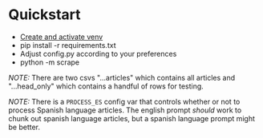 # Quickstart

- [Create and activate venv](https://www.w3schools.com/python/python_virtualenv.asp)
- pip install -r requirements.txt
- Adjust config.py according to your preferences
- python -m scrape

_NOTE:_ There are two csvs "...articles" which contains all articles and "...head_only" which contains a handful of rows for testing.

_NOTE:_ There is a `PROCESS_ES` config var that controls whether or not to process Spanish language articles. The english prompt _should_ work to chunk out spanish language articles, but a spanish language prompt might be better.
